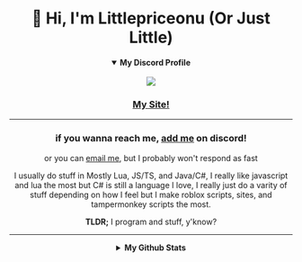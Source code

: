<h1 align="center"> 
👋 Hi, I'm Littlepriceonu (Or Just Little)
</h1>

<details align="center" open>
    <summary><b>My Discord Profile</b></summary>
    <br>
<a href="https://discord.com/users/526120594929090561">
      <img src="https://lanyard.cnrad.dev/api/526120594929090561"/>
</a>
</details>

<h3 align="center"> <a href="https://littlepriceonu.com/"> My Site! </a> </h3>

<hr/>

<h3 align="center"> if you wanna reach me, <a href="https://discord.com/users/526120594929090561">add me</a> on discord! </h3>
<p align="center"> or you can <a href="mailto:me@littlepriceonu.com">email me</a>, but I probably won't respond as fast </p>

<p align="center">I usually do stuff in Mostly Lua, JS/TS, and Java/C#, I really like javascript and lua the most but C# is still a language I love, I really just do a varity of stuff depending on how I feel but I make roblox scripts, sites, and tampermonkey scripts the most.</p>

<p align="center"> <strong>TLDR;</strong> I program and stuff, y'know? </p>

<hr/>

<details align="center">
    <summary><b>My Github Stats</b></summary>
    <br>
      <img src="https://github-readme-stats.vercel.app/api?username=littlepriceonu&show_icons=true&theme=tokyonight"/>
     <br>
      <img src="https://github-readme-stats.vercel.app/api/top-langs/?username=littlepriceonu&langs_count=6&theme=tokyonight"/>
</details>
